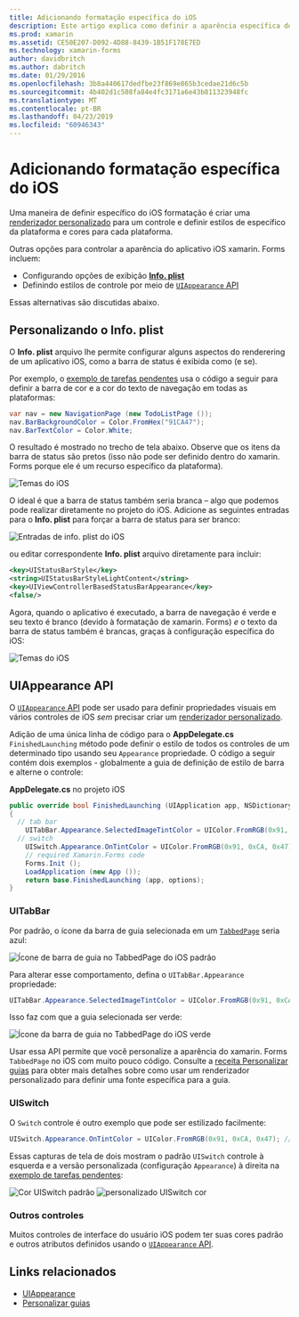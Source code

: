 ```yaml
---
title: Adicionando formatação específica do iOS
description: Este artigo explica como definir a aparência específica do iOS sem usar um renderizador personalizado do xamarin. Forms.
ms.prod: xamarin
ms.assetid: CE50E207-D092-4D88-8439-1B51F178E7ED
ms.technology: xamarin-forms
author: davidbritch
ms.author: dabritch
ms.date: 01/29/2016
ms.openlocfilehash: 3b8a440617dedfbe23f869e865b3cedae21d6c5b
ms.sourcegitcommit: 4b402d1c508fa84e4fc3171a6e43b811323948fc
ms.translationtype: MT
ms.contentlocale: pt-BR
ms.lasthandoff: 04/23/2019
ms.locfileid: "60946343"
---
```

# <a name="adding-ios-specific-formatting"></a>Adicionando formatação específica do iOS

Uma maneira de definir específico do iOS formatação é criar uma [renderizador personalizado](~/xamarin-forms/app-fundamentals/custom-renderer/index.md) para um controle e definir estilos de específico da plataforma e cores para cada plataforma.

Outras opções para controlar a aparência do aplicativo iOS xamarin. Forms incluem:

* Configurando opções de exibição [ **Info. plist**](#info-plist)
* Definindo estilos de controle por meio de [ `UIAppearance` API](#uiappearance)

Essas alternativas são discutidas abaixo.

<a name="info-plist"/>

## <a name="customizing-infoplist"></a>Personalizando o Info. plist

O **Info. plist** arquivo lhe permite configurar alguns aspectos do renderering de um aplicativo iOS, como a barra de status é exibida como (e se).

Por exemplo, o [exemplo de tarefas pendentes](https://developer.xamarin.com/samples/xamarin-forms/Todo/) usa o código a seguir para definir a barra de cor e a cor do texto de navegação em todas as plataformas:

```csharp
var nav = new NavigationPage (new TodoListPage ());
nav.BarBackgroundColor = Color.FromHex("91CA47");
nav.BarTextColor = Color.White;
```

O resultado é mostrado no trecho de tela abaixo. Observe que os itens da barra de status são pretos (isso não pode ser definido dentro do xamarin. Forms porque ele é um recurso específico da plataforma).

![](theme-images/status-default-sml.png "Temas do iOS")

O ideal é que a barra de status também seria branca – algo que podemos pode realizar diretamente no projeto do iOS. Adicione as seguintes entradas para o **Info. plist** para forçar a barra de status para ser branco:

![](theme-images/info-plist.png "Entradas de info. plist do iOS")

ou editar correspondente **Info. plist** arquivo diretamente para incluir:

```xml
<key>UIStatusBarStyle</key>
<string>UIStatusBarStyleLightContent</string>
<key>UIViewControllerBasedStatusBarAppearance</key>
<false/>
```

Agora, quando o aplicativo é executado, a barra de navegação é verde e seu texto é branco (devido à formatação de xamarin. Forms) *e* o texto da barra de status também é brancas, graças à configuração específica do iOS:

![](theme-images/status-white-sml.png "Temas do iOS")

<a name="uiappearance"/>

## <a name="uiappearance-api"></a>UIAppearance API

O [ `UIAppearance` API](~/ios/user-interface/ios-ui/introduction-to-the-appearance-api.md) pode ser usado para definir propriedades visuais em vários controles de iOS *sem* precisar criar um [renderizador personalizado](~/xamarin-forms/app-fundamentals/custom-renderer/index.md).

Adição de uma única linha de código para o **AppDelegate.cs** `FinishedLaunching` método pode definir o estilo de todos os controles de um determinado tipo usando seu `Appearance` propriedade. O código a seguir contém dois exemplos - globalmente a guia de definição de estilo de barra e alterne o controle:

**AppDelegate.cs** no projeto iOS

```csharp
public override bool FinishedLaunching (UIApplication app, NSDictionary options)
{
  // tab bar
    UITabBar.Appearance.SelectedImageTintColor = UIColor.FromRGB(0x91, 0xCA, 0x47); // green
  // switch
    UISwitch.Appearance.OnTintColor = UIColor.FromRGB(0x91, 0xCA, 0x47); // green
    // required Xamarin.Forms code
    Forms.Init ();
    LoadApplication (new App ());
    return base.FinishedLaunching (app, options);
}
```

### <a name="uitabbar"></a>UITabBar

Por padrão, o ícone da barra de guia selecionada em um [`TabbedPage`](~/xamarin-forms/app-fundamentals/navigation/tabbed-page.md)
seria azul:

![](theme-images/tabbar-default.png "Ícone de barra de guia no TabbedPage do iOS padrão")

Para alterar esse comportamento, defina o `UITabBar.Appearance` propriedade:

```csharp
UITabBar.Appearance.SelectedImageTintColor = UIColor.FromRGB(0x91, 0xCA, 0x47); // green
```

Isso faz com que a guia selecionada ser verde:

![](theme-images/tabbar-custom.png "Ícone da barra de guia no TabbedPage do iOS verde")

Usar essa API permite que você personalize a aparência do xamarin. Forms `TabbedPage` no iOS com muito pouco código. Consulte a [receita Personalizar guias](https://github.com/xamarin/recipes/tree/master/Recipes/xamarin-forms/iOS/customize-tabs) para obter mais detalhes sobre como usar um renderizador personalizado para definir uma fonte específica para a guia.

### <a name="uiswitch"></a>UISwitch

O `Switch` controle é outro exemplo que pode ser estilizado facilmente:

```csharp
UISwitch.Appearance.OnTintColor = UIColor.FromRGB(0x91, 0xCA, 0x47); // green
```

Essas capturas de tela de dois mostram o padrão `UISwitch` controle à esquerda e a versão personalizada (configuração `Appearance`) à direita na [exemplo de tarefas pendentes](https://developer.xamarin.com/samples/xamarin-forms/Todo/):

![](theme-images/switch-default.png "Cor UISwitch padrão") ![](theme-images/switch-custom.png "personalizado UISwitch cor")

### <a name="other-controls"></a>Outros controles

Muitos controles de interface do usuário iOS podem ter suas cores padrão e outros atributos definidos usando o [ `UIAppearance` API](~/ios/user-interface/ios-ui/introduction-to-the-appearance-api.md).



## <a name="related-links"></a>Links relacionados

- [UIAppearance](~/ios/user-interface/ios-ui/introduction-to-the-appearance-api.md)
- [Personalizar guias](https://github.com/xamarin/recipes/tree/master/Recipes/xamarin-forms/iOS/customize-tabs)
